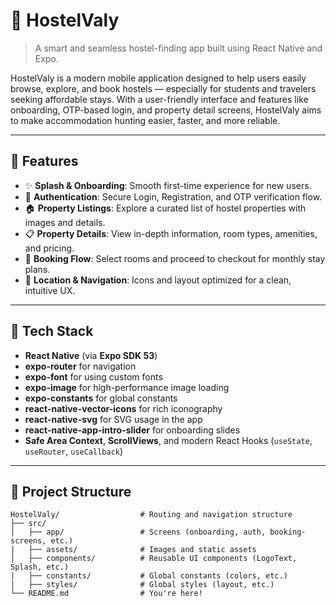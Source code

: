 # 🏨 HostelValy

> A smart and seamless hostel-finding app built using React Native and Expo.

HostelValy is a modern mobile application designed to help users easily browse, explore, and book hostels — especially for students and travelers seeking affordable stays. With a user-friendly interface and features like onboarding, OTP-based login, and property detail screens, HostelValy aims to make accommodation hunting easier, faster, and more reliable.

---

## 📱 Features

- ✨ **Splash & Onboarding**: Smooth first-time experience for new users.
- 🔐 **Authentication**: Secure Login, Registration, and OTP verification flow.
- 🏠 **Property Listings**: Explore a curated list of hostel properties with images and details.
- 📋 **Property Details**: View in-depth information, room types, amenities, and pricing.
- 🧾 **Booking Flow**: Select rooms and proceed to checkout for monthly stay plans.
- 📍 **Location & Navigation**: Icons and layout optimized for a clean, intuitive UX.

---

## 🚀 Tech Stack

- **React Native** (via **Expo SDK 53**)
- **expo-router** for navigation
- **expo-font** for using custom fonts
- **expo-image** for high-performance image loading
- **expo-constants** for global constants
- **react-native-vector-icons** for rich iconography
- **react-native-svg** for SVG usage in the app
- **react-native-app-intro-slider** for onboarding slides
- **Safe Area Context**, **ScrollViews**, and modern React Hooks (`useState`, `useRouter`, `useCallback`)

---

## 📂 Project Structure

```text
HostelValy/                  # Routing and navigation structure
├── src/
│   ├── app/                 # Screens (onboarding, auth, booking-screens, etc.)  
|   ├── assets/              # Images and static assets
│   ├── components/          # Reusable UI components (LogoText, Splash, etc.)      
|   ├── constants/           # Global constants (colors, etc.)
|   ├── styles/              # Global styles (layout, etc.)
└── README.md                # You're here!

